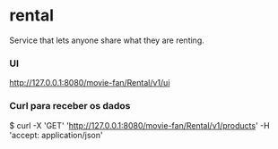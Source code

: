 # rental

Service that lets anyone share what they are renting.

### UI
http://127.0.0.1:8080/movie-fan/Rental/v1/ui

### Curl para receber os dados
$ curl -X 'GET'   'http://127.0.0.1:8080/movie-fan/Rental/v1/products'   -H 'accept: application/json'
